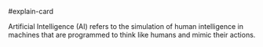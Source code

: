 #explain-card

Artificial Intelligence (AI) refers to the simulation of human intelligence in machines that are programmed to think like humans and mimic their actions.
